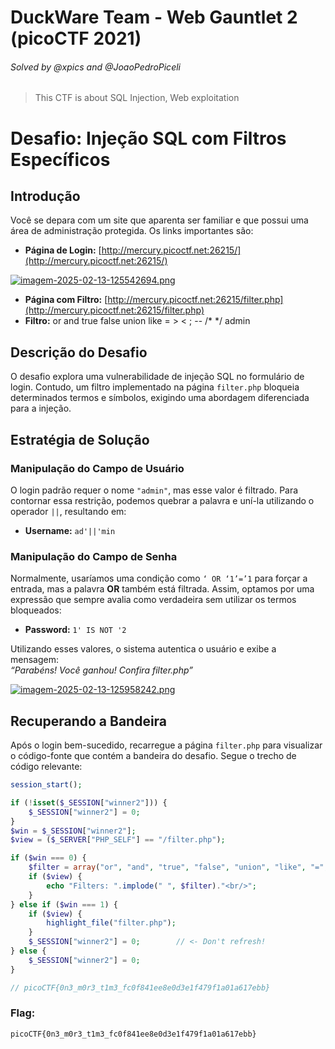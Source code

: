 # DuckWare Team - Web Gauntlet 2 (picoCTF 2021)
###### Solved by @xpics and @JoaoPedroPiceli
>This CTF is about SQL Injection, Web exploitation

# Desafio: Injeção SQL com Filtros Específicos

## Introdução
Você se depara com um site que aparenta ser familiar e que possui uma área de administração protegida. Os links importantes são:

- **Página de Login:** [http://mercury.picoctf.net:26215/](http://mercury.picoctf.net:26215/)
  
[![imagem-2025-02-13-125542694.png](https://i.postimg.cc/VkDcStz6/imagem-2025-02-13-125542694.png)](https://postimg.cc/FYd687d5)
- **Página com Filtro:** [http://mercury.picoctf.net:26215/filter.php](http://mercury.picoctf.net:26215/filter.php)
- **Filtro:** or and true false union like = > < ; -- /* */ admin

## Descrição do Desafio
O desafio explora uma vulnerabilidade de injeção SQL no formulário de login. Contudo, um filtro implementado na página `filter.php` bloqueia determinados termos e símbolos, exigindo uma abordagem diferenciada para a injeção.

## Estratégia de Solução

### Manipulação do Campo de Usuário
O login padrão requer o nome `"admin"`, mas esse valor é filtrado. Para contornar essa restrição, podemos quebrar a palavra e uní-la utilizando o operador `||`, resultando em:

- **Username:** `ad'||'min`

### Manipulação do Campo de Senha
Normalmente, usaríamos uma condição como `‘ OR ‘1’=’1` para forçar a entrada, mas a palavra **OR** também está filtrada. Assim, optamos por uma expressão que sempre avalia como verdadeira sem utilizar os termos bloqueados:

- **Password:** `1' IS NOT '2`

Utilizando esses valores, o sistema autentica o usuário e exibe a mensagem:  
*“Parabéns! Você ganhou! Confira filter.php”*

[![imagem-2025-02-13-125958242.png](https://i.postimg.cc/2S5KKKfk/imagem-2025-02-13-125958242.png)](https://postimg.cc/GHZKBz2V)

## Recuperando a Bandeira
Após o login bem-sucedido, recarregue a página `filter.php` para visualizar o código-fonte que contém a bandeira do desafio. Segue o trecho de código relevante:

```php
session_start();

if (!isset($_SESSION["winner2"])) {
    $_SESSION["winner2"] = 0;
}
$win = $_SESSION["winner2"];
$view = ($_SERVER["PHP_SELF"] == "/filter.php");

if ($win === 0) {
    $filter = array("or", "and", "true", "false", "union", "like", "=", ">", "<", ";", "--", "/*", "*/", "admin");
    if ($view) {
        echo "Filters: ".implode(" ", $filter)."<br/>";
    }
} else if ($win === 1) {
    if ($view) {
        highlight_file("filter.php");
    }
    $_SESSION["winner2"] = 0;        // <- Don't refresh!
} else {
    $_SESSION["winner2"] = 0;
}

// picoCTF{0n3_m0r3_t1m3_fc0f841ee8e0d3e1f479f1a01a617ebb}

```

### Flag:

```picoCTF{0n3_m0r3_t1m3_fc0f841ee8e0d3e1f479f1a01a617ebb} ```


